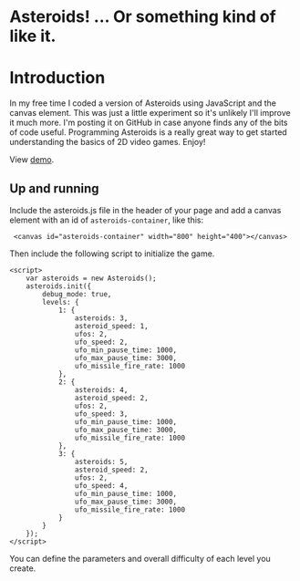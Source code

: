 # Asteroids! ... Or something kind of like it.

# Introduction

In my free time I coded a version of Asteroids using JavaScript and the 
canvas element. This was just a little experiment so it's unlikely I'll
improve it much more. I'm posting it on GitHub in case anyone finds any
of the bits of code useful. Programming Asteroids is a really great way
to get started understanding the basics of 2D video games. Enjoy!

View [demo](http://boilerjs.com/misc/asteroids/asteroids.html).

## Up and running

Include the asteroids.js file in the header of your page and add a canvas
element with an id of `asteroids-container`, like this:

```
 <canvas id="asteroids-container" width="800" height="400"></canvas>
```

Then include the following script to initialize the game.

```
<script>
    var asteroids = new Asteroids();
    asteroids.init({
        debug_mode: true,
        levels: {
            1: {
                asteroids: 3,
                asteroid_speed: 1,
                ufos: 2,
                ufo_speed: 2,
                ufo_min_pause_time: 1000,
                ufo_max_pause_time: 3000,
                ufo_missile_fire_rate: 1000
            },
            2: {
                asteroids: 4,
                asteroid_speed: 2,
                ufos: 2,
                ufo_speed: 3,
                ufo_min_pause_time: 1000,
                ufo_max_pause_time: 3000,
                ufo_missile_fire_rate: 1000
            },
            3: {
                asteroids: 5,
                asteroid_speed: 2,
                ufos: 2,
                ufo_speed: 4,
                ufo_min_pause_time: 1000,
                ufo_max_pause_time: 3000,
                ufo_missile_fire_rate: 1000
            }
        }
    });
</script>
```

You can define the parameters and overall difficulty of each level you
create.


